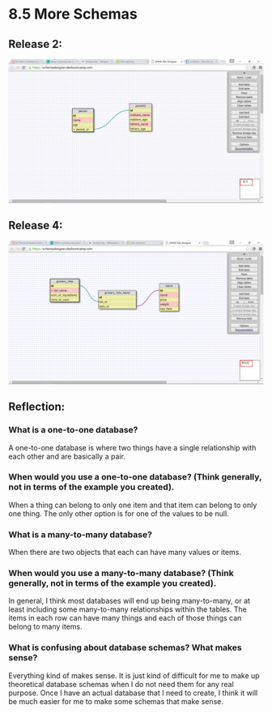 # 8.5 More Schemas

## Release 2:
![My Schema](imgs/release2Schema.png)

## Release 4:
![My Schema](imgs/release4Schema.png)

## Reflection:

### What is a one-to-one database?
	
A one-to-one database is where two things have a single relationship with each other and are basically a pair. 


### When would you use a one-to-one database? (Think generally, not in terms of the example you created).

When a thing can belong to only one item and that item can belong to only one thing. The only other option is for one of the values to be null.


### What is a many-to-many database?

When there are two objects that each can have many values or items. 


### When would you use a many-to-many database? (Think generally, not in terms of the example you created).

In general, I think most databases will end up being many-to-many, or at least including some many-to-many relationships within the tables. The items in each row can have many things and each of those things can belong to many items.


### What is confusing about database schemas? What makes sense?

Everything kind of makes sense. It is just kind of difficult for me to make up theoretical database schemas when I do not need them for any real purpose. Once I have an actual database that I need to create, I think it will be much easier for me to make some schemas that make sense.